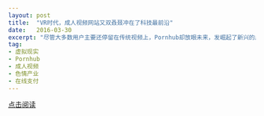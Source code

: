 ```yaml
---
layout: post
title:  "VR时代，成人视频网站又双叒叕冲在了科技最前沿"
date:   2016-03-30
excerpt: "尽管大多数用户主要还停留在传统视频上，Pornhub却放眼未来，发崛起了新兴的虚拟现实市场。为了激励用户观看虚拟现实视频，Pornhub宣布，前一万观看Pornhub的虚拟现实用户，将会免费获得一件虚拟现实设备。"
tag:
- 虚拟现实
- Pornhub
- 成人视频
- 色情产业
- 在线支付
---
```


<a href="https://zhuanlan.zhihu.com/p/20723102" target="_blank">点击阅读</a>